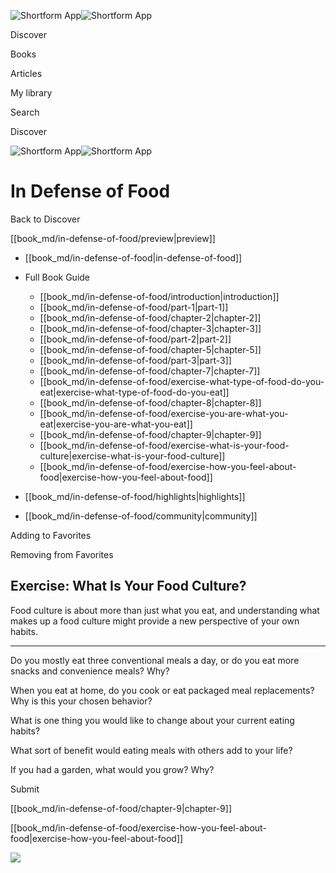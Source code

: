 ![Shortform App](/img/logo.36a2399e.svg)![Shortform App](/img/logo-dark.70c1b072.svg)

Discover

Books

Articles

My library

Search

Discover

![Shortform App](/img/logo.36a2399e.svg)![Shortform App](/img/logo-dark.70c1b072.svg)

# In Defense of Food

Back to Discover

[[book_md/in-defense-of-food/preview|preview]]

  * [[book_md/in-defense-of-food|in-defense-of-food]]
  * Full Book Guide

    * [[book_md/in-defense-of-food/introduction|introduction]]
    * [[book_md/in-defense-of-food/part-1|part-1]]
    * [[book_md/in-defense-of-food/chapter-2|chapter-2]]
    * [[book_md/in-defense-of-food/chapter-3|chapter-3]]
    * [[book_md/in-defense-of-food/part-2|part-2]]
    * [[book_md/in-defense-of-food/chapter-5|chapter-5]]
    * [[book_md/in-defense-of-food/part-3|part-3]]
    * [[book_md/in-defense-of-food/chapter-7|chapter-7]]
    * [[book_md/in-defense-of-food/exercise-what-type-of-food-do-you-eat|exercise-what-type-of-food-do-you-eat]]
    * [[book_md/in-defense-of-food/chapter-8|chapter-8]]
    * [[book_md/in-defense-of-food/exercise-you-are-what-you-eat|exercise-you-are-what-you-eat]]
    * [[book_md/in-defense-of-food/chapter-9|chapter-9]]
    * [[book_md/in-defense-of-food/exercise-what-is-your-food-culture|exercise-what-is-your-food-culture]]
    * [[book_md/in-defense-of-food/exercise-how-you-feel-about-food|exercise-how-you-feel-about-food]]
  * [[book_md/in-defense-of-food/highlights|highlights]]
  * [[book_md/in-defense-of-food/community|community]]



Adding to Favorites 

Removing from Favorites 

## Exercise: What Is Your Food Culture?

Food culture is about more than just what you eat, and understanding what makes up a food culture might provide a new perspective of your own habits.

* * *

Do you mostly eat three conventional meals a day, or do you eat more snacks and convenience meals? Why?

When you eat at home, do you cook or eat packaged meal replacements? Why is this your chosen behavior?

What is one thing you would like to change about your current eating habits?

What sort of benefit would eating meals with others add to your life?

If you had a garden, what would you grow? Why?

Submit 

[[book_md/in-defense-of-food/chapter-9|chapter-9]]

[[book_md/in-defense-of-food/exercise-how-you-feel-about-food|exercise-how-you-feel-about-food]]

![](https://bat.bing.com/action/0?ti=56018282&Ver=2&mid=ee5071a7-018b-4a10-aa04-a806201589a6&sid=49fff5b0636c11eeb9c611038afc8668&vid=4a005010636c11ee80c703d4c4a7acd5&vids=0&msclkid=N&pi=0&lg=en-US&sw=800&sh=600&sc=24&nwd=1&tl=Shortform%20%7C%20Book&p=https%3A%2F%2Fwww.shortform.com%2Fapp%2Fbook%2Fin-defense-of-food%2Fexercise-what-is-your-food-culture&r=&lt=362&evt=pageLoad&sv=1&rn=804387)
